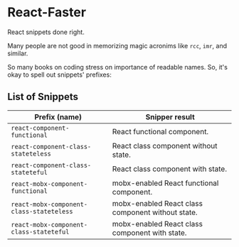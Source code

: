 # React-Faster

React snippets done right.

Many people are not good in memorizing magic acronims like `rcc`, `imr`, and similar.

So many books on coding stress on importance of readable names. So, it's okay to spell out snippets' prefixes:

## List of Snippets

| Prefix (name)                            | Snipper result                                    |
|------------------------------------------|---------------------------------------------------|
| `react-component-functional`             | React functional component.                       |
| `react-component-class-stateteless`      | React class component without state. |
| `react-component-class-stateteful`       | React class component with state. |
| `react-mobx-component-functional`        | mobx-enabled React functional component.          |
| `react-mobx-component-class-stateteless` | mobx-enabled React class component without state. |
| `react-mobx-component-class-stateteful`  | mobx-enabled React class component with state.    |
